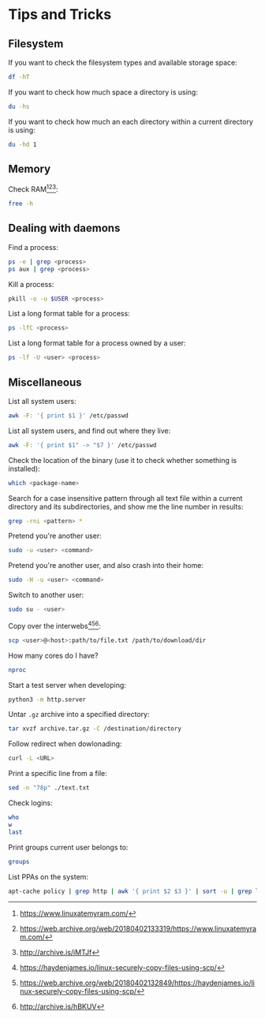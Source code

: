 # Tips and Tricks

## Filesystem

If you want to check the filesystem types and available storage space:

```bash
df -hT
```

If you want to check how much space a directory is using:

```bash
du -hs
```

If you want to check how much an each directory within a current directory is using:

```bash
du -hd 1
```

## Memory

Check RAM[^1][^2][^3]:

```bash
free -h
```

## Dealing with daemons

Find a process:

```bash
ps -e | grep <process>
ps aux | grep <process>
```

Kill a process:

```bash
pkill -o -u $USER <process>
```

List a long format table for a process:

```bash
ps -lfC <process>
```

List a long format table for a process owned by a user:

```bash
ps -lf -U <user> <process>
```

## Miscellaneous

List all system users:

```bash
awk -F: '{ print $1 }' /etc/passwd
```

List all system users, and find out where they live:

```bash
awk -F: '{ print $1" -> "$7 }' /etc/passwd
```

Check the location of the binary (use it to check whether something is installed):

```bash
which <package-name>
```

Search for a case insensitive pattern through all text file within a current directory and its subdirectories, and show me the line number in results:

```bash
grep -rni <pattern> *
```

Pretend you're another user:

```bash
sudo -u <user> <command>
```

Pretend you're another user, and also crash into their home:

```bash
sudo -H -u <user> <command>
```

Switch to another user:

```bash
sudo su - <user>
```

Copy over the interwebs[^4][^5][^6]:

```bash
scp <user>@<host>:path/to/file.txt /path/to/download/dir
```

How many cores do I have?

```bash
nproc
```

Start a test server when developing:

```bash
python3 -m http.server
```

Untar `.gz` archive into a specified directory:

```bash
tar xvzf archive.tar.gz -C /destination/directory
```

Follow redirect when dowlonading:

```bash
curl -L <URL>
```

Print a specific line from a file:

```bash
sed -n "78p" ./text.txt
```

Check logins:

```bash
who
w
last
```

Print groups current user belongs to:

```bash
groups
```

List PPAs on the system:

```bash
apt-cache policy | grep http | awk '{ print $2 $3 }' | sort -u | grep launchpad
```

[^1]: <https://www.linuxatemyram.com/>
[^2]: <https://web.archive.org/web/20180402133319/https://www.linuxatemyram.com/>
[^3]: <http://archive.is/iMTJf>
[^4]: <https://haydenjames.io/linux-securely-copy-files-using-scp/>
[^5]: <https://web.archive.org/web/20180402132849/https://haydenjames.io/linux-securely-copy-files-using-scp/>
[^6]: <http://archive.is/hBKUV>
